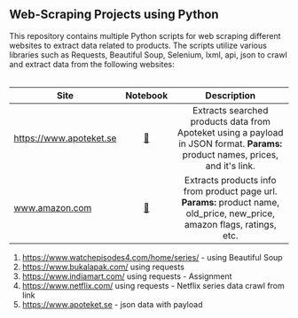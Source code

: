## Web-Scraping Projects using Python

This repository contains multiple Python scripts for web scraping different websites to extract data related to products. The scripts utilize various libraries such as Requests, Beautiful Soup, Selenium, lxml, api, json to crawl and extract data from the following websites:
<br><br>

|Site | Notebook | Description
|--|:--:|:--:|
| https://www.apoteket.se |[🔗](https://github.com/ChawlaAvi/Daily-Dose-of-Data-Science/blob/main/Pandas/DataFrame-Auto-Profile.ipynb) | Extracts searched products data from Apoteket using a payload in JSON format. **Params:** product names, prices, and it's link.
| www.amazon.com |[🔗](https://github.com/ChawlaAvi/Daily-Dose-of-Data-Science/blob/main/Pandas/DataFrame-Auto-Profile.ipynb) | Extracts products info from product page url. **Params:** product name, old_price, new_price, amazon flags, ratings, etc.


1. https://www.watchepisodes4.com/home/series/ - using Beautiful Soup
2. https://www.bukalapak.com/ using requests
3. https://www.indiamart.com/ using requests - Assignment
4. https://www.netflix.com/ using requests - Netflix series data crawl from link
5. https://www.apoteket.se - json data with payload
